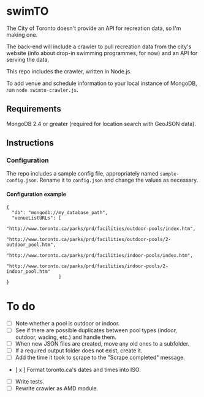 # swimTO

The City of Toronto doesn't provide an API for recreation data, so I'm making one.

The back-end will include a crawler to pull recreation data from the city's website (info about drop-in swimming programmes, for now) and an API for serving the data.

This repo includes the crawler, written in Node.js.

To add venue and schedule information to your local instance of MongoDB, run ``node swimto-crawler.js``.

## Requirements

MongoDB 2.4 or greater (required for location search with GeoJSON data).

## Instructions

### Configuration

The repo includes a sample config file, appropriately named ``sample-config.json``. Rename it to ``config.json`` and change the values as necessary.

#### Configuration example

```
{
  "db": "mongodb://my_database_path",
  "venueListURLs": [ 
                     "http://www.toronto.ca/parks/prd/facilities/outdoor-pools/index.htm",
                     "http://www.toronto.ca/parks/prd/facilities/outdoor-pools/2-outdoor_pool.htm",
                     "http://www.toronto.ca/parks/prd/facilities/indoor-pools/index.htm",
                     "http://www.toronto.ca/parks/prd/facilities/indoor-pools/2-indoor_pool.htm"
                   ]
}
```

To do
======

- [ ] Note whether a pool is outdoor or indoor.
- [ ] See if there are possible duplicates between pool types (indoor, outdoor, wading, etc.) and handle them.
- [ ] When new JSON files are created, move any old ones to a subfolder.
- [ ] If a required output folder does not exist, create it.
- [ ] Add the time it took to scrape to the "Scrape completed" message.
- [ x ] Format toronto.ca's dates and times into ISO.
- [ ] Write tests.
- [ ] Rewrite crawler as AMD module.
